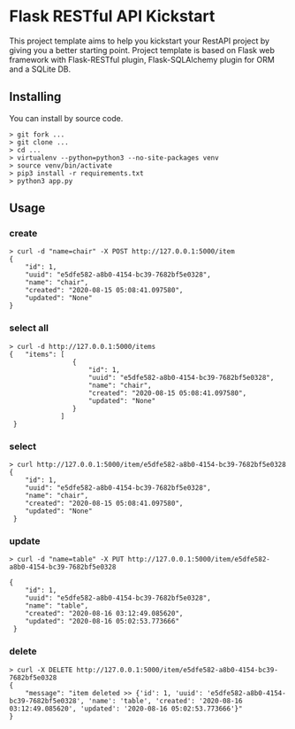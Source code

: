 # Flask RESTful API Kickstart

This project template aims to help you kickstart your RestAPI project by giving you a better starting point.
Project template is based on Flask web framework with Flask-RESTful plugin, Flask-SQLAlchemy plugin for ORM and a SQLite DB.

## Installing 

You can install by source code.

    > git fork ...
    > git clone ...
    > cd ...
    > virtualenv --python=python3 --no-site-packages venv
    > source venv/bin/activate
    > pip3 install -r requirements.txt
    > python3 app.py

## Usage


### create
    > curl -d "name=chair" -X POST http://127.0.0.1:5000/item
    {
        "id": 1,
        "uuid": "e5dfe582-a8b0-4154-bc39-7682bf5e0328",
        "name": "chair",
        "created": "2020-08-15 05:08:41.097580",
        "updated": "None"
    }
    
### select all

    > curl -d http://127.0.0.1:5000/items
    {   "items": [
                    {
                        "id": 1,
                        "uuid": "e5dfe582-a8b0-4154-bc39-7682bf5e0328",
                        "name": "chair",
                        "created": "2020-08-15 05:08:41.097580",
                        "updated": "None"
                    }
                 ]
     }


### select

    > curl http://127.0.0.1:5000/item/e5dfe582-a8b0-4154-bc39-7682bf5e0328
    {
        "id": 1,
        "uuid": "e5dfe582-a8b0-4154-bc39-7682bf5e0328",
        "name": "chair",
        "created": "2020-08-15 05:08:41.097580",
        "updated": "None"
     }

### update

    > curl -d "name=table" -X PUT http://127.0.0.1:5000/item/e5dfe582-a8b0-4154-bc39-7682bf5e0328

    {
        "id": 1,
        "uuid": "e5dfe582-a8b0-4154-bc39-7682bf5e0328",
        "name": "table",
        "created": "2020-08-16 03:12:49.085620",
        "updated": "2020-08-16 05:02:53.773666"
     }


### delete

    > curl -X DELETE http://127.0.0.1:5000/item/e5dfe582-a8b0-4154-bc39-7682bf5e0328
    {
        "message": "item deleted >> {'id': 1, 'uuid': 'e5dfe582-a8b0-4154-bc39-7682bf5e0328', 'name': 'table', 'created': '2020-08-16 03:12:49.085620', 'updated': '2020-08-16 05:02:53.773666'}"
    }




